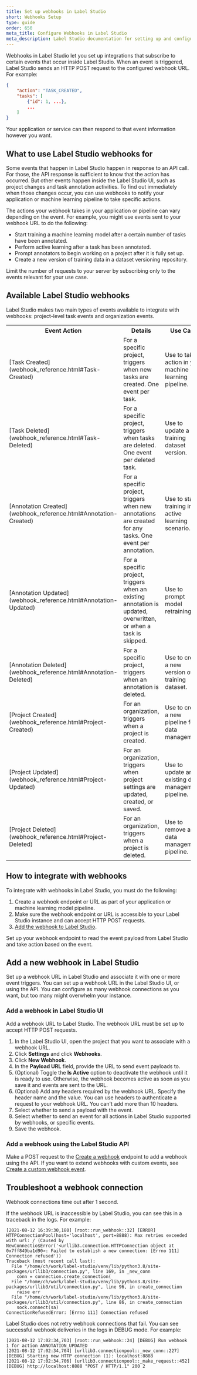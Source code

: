 ```yaml
---
title: Set up webhooks in Label Studio
short: Webhooks Setup
type: guide
order: 650
meta_title: Configure Webhooks in Label Studio
meta_description: Label Studio documentation for setting up and configuring webhooks to integrate Label Studio with your machine learning pipeline
---
```


Webhooks in Label Studio let you set up integrations that subscribe to certain events that occur inside Label Studio. When an event is triggered, Label Studio sends an HTTP POST request to the configured webhook URL. For example:
```json
{
    "action": "TASK_CREATED",
    "tasks": [
        {"id": 1, ...},
        ...
    ]
}
```

Your application or service can then respond to that event information however you want. 

## What to use Label Studio webhooks for 

Some events that happen in Label Studio happen in response to an API call. For those, the API response is sufficient to know that the action has occurred. But other events happen inside the Label Studio UI, such as project changes and task annotation activities. To find out immediately when those changes occur, you can use webhooks to notify your application or machine learning pipeline to take specific actions. 

The actions your webhook takes in your application or pipeline can vary depending on the event. For example, you might use events sent to your webhook URL to do the following:
- Start training a machine learning model after a certain number of tasks have been annotated.
- Perform active learning after a task has been annotated.
- Prompt annotators to begin working on a project after it is fully set up.
- Create a new version of training data in a dataset versioning repository. 

Limit the number of requests to your server by subscribing only to the events relevant for your use case.

## Available Label Studio webhooks
Label Studio makes two main types of events available to integrate with webhooks: project-level task events and organization events.

<table>
  <tr>
    <th>Event Action</th>
    <th>Details</th>
    <th>Use Case</th>
  </tr>
  <tr>
    <td>[Task Created](webhook_reference.html#Task-Created)</td>
    <td>For a specific project, triggers when new tasks are created. One event per task.</td>
    <td>Use to take action in your machine learning pipeline. </td>
  </tr>
  <tr>
    <td>[Task Deleted](webhook_reference.html#Task-Deleted)</td>
    <td>For a specific project, triggers when tasks are deleted. One event per deleted task.</td>
    <td>Use to update a training dataset version. </td>
  </tr>
  <tr>
    <td>[Annotation Created](webhook_reference.html#Annotation-Created)</td>
    <td>For a specific project, triggers when new annotations are created for any tasks. One event per annotation.</td>
    <td>Use to start training in an active learning scenario.</td>
  </tr>
  <tr>
    <td>[Annotation Updated](webhook_reference.html#Annotation-Updated)</td>
    <td>For a specific project, triggers when an existing annotation is updated, overwritten, or when a task is skipped.</td>
    <td>Use to prompt model retraining. </td>
  </tr>
  <tr>
    <td>[Annotation Deleted](webhook_reference.html#Annotation-Deleted)</td>
    <td>For a specific project, triggers when an annotation is deleted.</td>
    <td>Use to create a new version of a training dataset. </td>
  </tr>
  <tr>
    <td>[Project Created](webhook_reference.html#Project-Created)</td>
    <td>For an organization, triggers when a project is created.</td>
    <td>Use to create a new pipeline for data management.</td>
  </tr>
  <tr>
    <td>[Project Updated](webhook_reference.html#Project-Updated)</td>
    <td>For an organization, triggers when project settings are updated, created, or saved.</td>
    <td>Use to update an existing data management pipeline.</td>
  </tr>
  <tr>
    <td>[Project Deleted](webhook_reference.html#Project-Deleted)</td>
    <td>For an organization, triggers when a project is deleted.</td>
    <td>Use to remove a data management pipeline. </td>
  </tr>
</table>

## How to integrate with webhooks

To integrate with webhooks in Label Studio, you must do the following:
1. Create a webhook endpoint or URL as part of your application or machine learning model pipeline.
2. Make sure the webhook endpoint or URL is accessible to your Label Studio instance and can accept HTTP POST requests.
3. [Add the webhook to Label Studio](webhooks.html#Add-a-new-webhook-in-Label-Studio).

Set up your webhook endpoint to read the event payload from Label Studio and take action based on the event.

## Add a new webhook in Label Studio

Set up a webhook URL in Label Studio and associate it with one or more event triggers. You can set up a webhook URL in the Label Studio UI, or using the API. You can configure as many webhook connections as you want, but too many might overwhelm your instance. 

### Add a webhook in Label Studio UI

Add a webhook URL to Label Studio. The webhook URL must be set up to accept HTTP POST requests.

1. In the Label Studio UI, open the project that you want to associate with a webhook URL.
2. Click **Settings** and click **Webhooks**.
3. Click **New Webhook**. 
4. In the **Payload URL** field, provide the URL to send event payloads to. 
5. (Optional) Toggle the **Is Active** option to deactivate the webhook until it is ready to use. Otherwise, the webhook becomes active as soon as you save it and events are sent to the URL.
6. (Optional) Add any headers required by the webhook URL. Specify the header name and the value. You can use headers to authenticate a request to your webhook URL. You can't add more than 10 headers. 
7. Select whether to send a payload with the event. 
8. Select whether to send an event for all actions in Label Studio supported by webhooks, or specific events. 
9. Save the webhook.

### Add a webhook using the Label Studio API

Make a POST request to the [Create a webhook](/api#tag/Webhooks/) endpoint to add a webhook using the API. If you want to extend webhooks with custom events, see [Create a custom webhook event](webhook_create.html). 

## Troubleshoot a webhook connection

Webhook connections time out after 1 second. 

If the webhook URL is inaccessible by Label Studio, you can see this in a traceback in the logs. For example:
```
[2021-08-12 16:39:30,180] [root::run_webhook::32] [ERROR] HTTPConnectionPool(host='localhost', port=8888): Max retries exceeded with url: / (Caused by NewConnectio$Error('<urllib3.connection.HTTPConnection object at 0x7ff849ba1d90>: Failed to establish a new connection: [Errno 111] Connection refused'))
Traceback (most recent call last):                                
  File "/home/ch/work/label-studio/venv/lib/python3.8/site-packages/urllib3/connection.py", line 169, in _new_conn
    conn = connection.create_connection(
  File "/home/ch/work/label-studio/venv/lib/python3.8/site-packages/urllib3/util/connection.py", line 96, in create_connection
    raise err                                                                              
  File "/home/ch/work/label-studio/venv/lib/python3.8/site-packages/urllib3/util/connection.py", line 86, in create_connection
    sock.connect(sa)                                                                                   
ConnectionRefusedError: [Errno 111] Connection refused
```

Label Studio does not retry webhook connections that fail. You can see successful webhook deliveries in the logs in DEBUG mode. For example:
```
[2021-08-12 17:02:34,703] [root::run_webhook::24] [DEBUG] Run webhook 1 for action ANNOTATION_UPDATED
[2021-08-12 17:02:34,704] [urllib3.connectionpool::_new_conn::227] [DEBUG] Starting new HTTP connection (1): localhost:8888
[2021-08-12 17:02:34,706] [urllib3.connectionpool::_make_request::452] [DEBUG] http://localhost:8888 "POST / HTTP/1.1" 200 2
```




